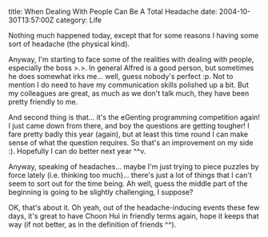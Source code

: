title: When Dealing With People Can Be A Total Headache
date: 2004-10-30T13:57:00Z
category: Life

Nothing much happened today, except that for some reasons I having some sort of headache (the physical kind).

Anyway, I'm starting to face some of the realities with dealing with people, especially the boss >.>. In general Alfred is a good person, but sometimes he does somewhat irks me… well, guess nobody's perfect :p. Not to mention I do need to have my communication skills polished up a bit. But my colleagues are great, as much as we don't talk much, they have been pretty friendly to me.

And second thing is that… it's the eGenting programming competition again! I just came down from there, and boy the questions are getting tougher! I fare pretty badly this year (again), but at least this time round I can make sense of what the question requires. So that's an improvement on my side :). Hopefully I can do better next year ^^v.

Anyway, speaking of headaches… maybe I'm just trying to piece puzzles by force lately (i.e. thinking too much)… there's just a lot of things that I can't seem to sort out for the time being. Ah well, guess the middle part of the beginning is going to be slightly challenging, I suppose?

OK, that's about it. Oh yeah, out of the headache-inducing events these few days, it's great to have Choon Hui in friendly terms again, hope it keeps that way (if not better, as in the definition of friends ^^).
